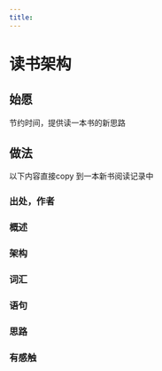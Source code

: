 ```yaml
---
title:
---
```

# 读书架构

## 始愿

节约时间，提供读一本书的新思路

## 做法

以下内容直接copy 到一本新书阅读记录中

###  出处，作者

###  概述

### 架构

### 词汇

### 语句

### 思路



### 有感触

